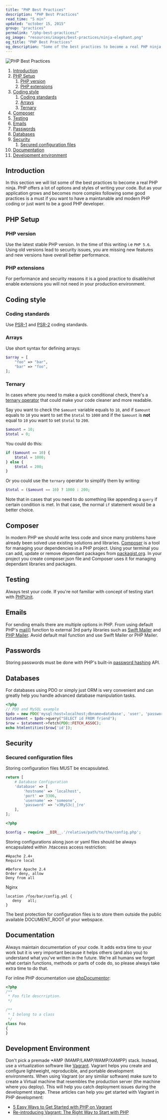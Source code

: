 ```yaml
---
title: "PHP Best Practices"
description: "PHP Best Practices"
read_time: "5 min"
updated: "october 15, 2015"
group: "practices"
permalink: "/php-best-practices/"
og_image: "resources/images/best-practices/ninja-elephant.png"
og_title: "PHP Best Practices"
og_description: "Some of the best practices to become a real PHP ninja."
---
```


![PHP Best Practices](/resources/images/best-practices/ninja-elephant-small.png "PHP Best Practices")

1. [Introduction](#introduction)
1. [PHP Setup](#php-setup)
    1. [PHP version](#php-version)
    1. [PHP extensions](#php-extensions)
1. [Coding style](#coding-style)
    1. [Coding standards](#coding-standards)
    1. [Arrays](#arrays)
    1. [Ternary](#ternary)
1. [Composer](#composer)
1. [Testing](#testing)
1. [Emails](#emails)
1. [Passwords](#passwords)
1. [Databases](#databases)
1. [Security](#security)
    1. [Secured configuration files](#secured-configuration-files)
1. [Documentation](#documentation)
1. [Development environment](#development-environment)

## Introduction

In this section we will list some of the best practices to become a real PHP ninja. PHP offers a lot of options and styles of
writing your code. But as your application grows and becomes more complex following some good practices is a must if
you want to have a maintanable and modern PHP coding or just want to be a good PHP developer.

## PHP Setup

### PHP version

Use the latest stable PHP version. In the time of this writing i.e `PHP 5.6`. Using old versions lead to security issues, you are missing new features and new versions have overall better performance.

### PHP extensions

For performance and security reasons it is a good practice to disable/not enable extensions you will not need in your production environment.

## Coding style

### Coding standards

Use [PSR-1][psr-1] and [PSR-2][psr-2] coding standards.

### Arrays

Use short syntax for defining arrays:

```php
$array = [
    "foo" => "bar",
    "bar" => "foo",
];
```

### Ternary

In cases where you need to make a quick conditional check, there's a [ternary operator](http://php.net/manual/en/language.operators.comparison.php#language.operators.comparison.ternary) that could make your code cleaner and more readable.

Say you want to check the `$amount` variable equals to `10`, and if `$amount` equals to `10`
you want to set the `$total` to `1000` and if the `$amount` is **not** equal to `10` you want to set 
`$total` to `200`.

```php
$amount = 10;
$total = 0;
```

You could do this:

```php
if ($amount == 10) {
    $total = 1000;
} else {
    $total = 200;
}
```

Or you could use the `ternary` operator to simplify them by writing:

```php
$total = ($amount == 10) ? 1000 : 200;
```

Note that in cases that you need to do something like appending a `query` if certain condition is met. In that case, the normal `if` statement would be a better choice.

## Composer

In modern PHP we should write less code and since many problems have already been solved use existing solutions and libraries.
[Composer][composer] is a tool for managing your dependencies in a PHP project. Using your terminal you can add, update or remove dependant packages from [packagist.org][packagist]. In your project you create composer.json file and Composer uses it for managing dependant libraries and packages.

## Testing

Always test your code. If you're not familiar with concept of testing start with [PHPUnit][phpunit].

## Emails

For sending emails there are multiple options in PHP. From using default PHP's [mail()][mail] function to external 3rd party libraries such as [Swift Mailer][swift-mailer] and [PHP Mailer][php-mailer]. Avoid default mail function and use Swift Mailer or PHP Mailer.

## Passwords

Storing passwords must be done with PHP's built-in [password hashing][password-hashing] API.

## Databases

For databases using PDO or simply just ORM is very convenient and can greatly help you handle advanced database manipulation tasks.

```php
<?php
// PDO and MySQL example
$pdo = new PDO('mysql:host=localhost;dbname=database', 'user', 'password');
$statement = $pdo->query("SELECT id FROM friend");
$row = $statement->fetch(PDO::FETCH_ASSOC);
echo htmlentities($row['id']);
```

## Security

### Secured configuration files

Storing configuration files MUST be encapsulated.

```php
return [
    # Database Configuration
    'database' => [
        'hostname' => 'localhost',
        'port' => 3306,
        'username' => 'someone',
        'password' => 'v3RyS3c|_|re'
    ],
];
```

```php
<?php

$config = require __DIR__.'/relative/path/to/the/config.php';
```

Storing configurations along json or yaml files should be always encapsulated within .htaccess access restriction:

```
#Apache 2.4+
Require local

#Before Apache 2.4
Order deny, allow
Deny from all
```

Nginx

```text
location /foo/bar/config.yml {
   deny   all;
}
```

The best protection for configuration files is to store them outside the public available DOCUMENT_ROOT of your webspace.

## Documentation

Always maintain documentation of your code. It adds extra time to your work but it is very important because it helps others (and also you)
to understand what you've written in the future. We're all humans we forget what certain functions, methods or parts of code do, so please
always take extra time to do that.

For inline PHP documentation use [phpDocumentor][phpdocumentor]:

```php
<?php
/**
 * Foo file descrription.
 */

/**
 * I belong to a class
 */
class Foo
{
}
```


## Development Environment
Don't pick a premade *AMP (MAMP/LAMP/WAMP/XAMPP) stack. Instead, use a virtualization software like [Vagrant][vagrant]. Vagrant helps you create and configure lightweight, reproducible, and portable development environments. When using Vagrant (or any similiar software) make sure to create a Virtual machine that resembles the production server (the machine where you deploy). This will help you catch deployment issues during the development stage. These articles can help you get started with Vagrant in PHP development:

- [5 Easy Ways to Get Started with PHP on Vagrant](http://www.sitepoint.com/5-easy-ways-getting-started-php-vagrant/)
- [Re-introducing Vagrant: The Right Way to Start with PHP](http://www.sitepoint.com/re-introducing-vagrant-right-way-start-php/)


[psr-1]: http://www.php-fig.org/psr/psr-1/
[psr-2]: http://www.php-fig.org/psr/psr-2/
[composer]: https://getcomposer.org
[packagist]: https://packagist.org
[phpunit]: http://phpunit.de
[mail]: http://php.net/manual/function.mail
[swift-mailer]: http://swiftmailer.org/
[php-mailer]: https://github.com/PHPMailer/PHPMailer
[password-hashing]: http://php.net/manual/en/book.password.php
[phpdocumentor]: http://www.phpdoc.org/
[vagrant]: https://www.vagrantup.com/
